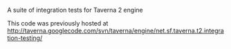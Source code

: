 A suite of integration tests for Taverna 2 engine

This code was previously hosted at http://taverna.googlecode.com/svn/taverna/engine/net.sf.taverna.t2.integration-testing/

